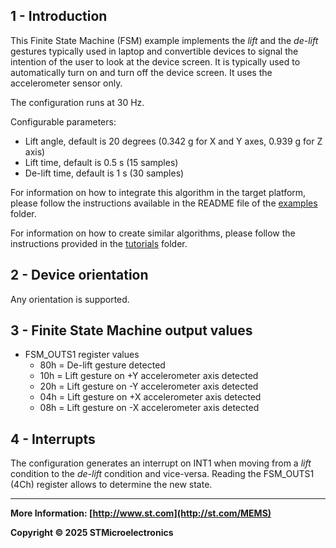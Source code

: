 ## 1 - Introduction

This Finite State Machine (FSM) example implements the *lift* and the *de-lift* gestures typically used in laptop and convertible devices to signal the intention of the user to look at the device screen. It is typically used to automatically turn on and turn off the device screen. It uses the accelerometer sensor only.

The configuration runs at 30 Hz.

Configurable parameters:

- Lift angle, default is 20 degrees (0.342 g for X and Y axes, 0.939 g for Z axis)
- Lift time, default is 0.5 s (15 samples)
- De-lift time, default is 1 s (30 samples)

For information on how to integrate this algorithm in the target platform, please follow the instructions available in the README file of the [examples](../../../examples) folder.

For information on how to create similar algorithms, please follow the instructions provided in the [tutorials](../../../tutorials) folder.

## 2 - Device orientation

Any orientation is supported.

## 3 - Finite State Machine output values

- FSM_OUTS1 register values
  - 80h = De-lift gesture detected
  - 10h = Lift gesture on +Y accelerometer axis detected
  - 20h = Lift gesture on -Y accelerometer axis detected
  - 04h = Lift gesture on +X accelerometer axis detected
  - 08h = Lift gesture on -X accelerometer axis detected

## 4 - Interrupts

The configuration generates an interrupt on INT1 when moving from a *lift* condition to the *de-lift* condition and vice-versa. Reading the FSM_OUTS1 (4Ch) register allows to determine the new state.

------

**More Information: [http://www.st.com](http://st.com/MEMS)**

**Copyright © 2025 STMicroelectronics**